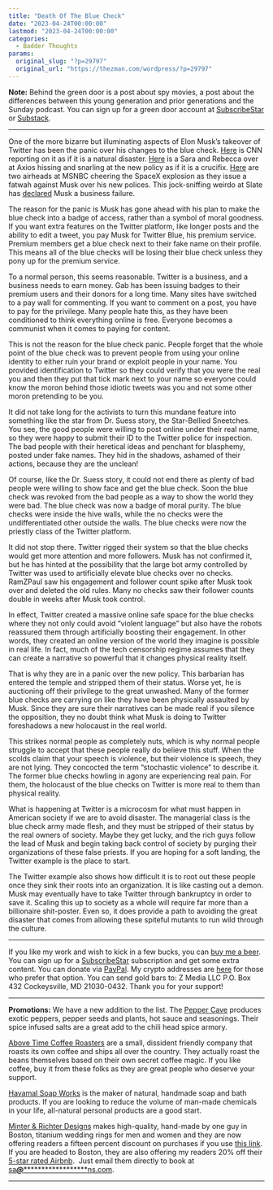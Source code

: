 ```yaml
---
title: "Death Of The Blue Check"
date: "2023-04-24T00:00:00"
lastmod: "2023-04-24T00:00:00"
categories:
  - Badder Thoughts
params:
  original_slug: "?p=29797"
  original_url: "https://thezman.com/wordpress/?p=29797"
---
```


**Note:** Behind the green door is a post about spy movies, a post about
the differences between this young generation and prior generations and
the Sunday podcast. You can sign up for a green door account at
<a href="https://www.subscribestar.com/the-z-blog" rel="noopener"
target="_blank">SubscribeStar</a> or
<a href="https://thedissident.substack.com/" rel="noopener"
target="_blank">Substack</a>.

------------------------------------------------------------------------

One of the more bizarre but illuminating aspects of Elon Musk’s takeover
of Twitter has been the panic over his changes to the blue check. <a
href="https://www.cnn.com/2023/04/20/tech/twitter-verification-blue-check-purge/index.html"
rel="noopener" target="_blank">Here</a> is CNN reporting on it as if it
is a natural disaster. <a
href="https://www.axios.com/2023/04/23/verified-checkmark-twitter-badge"
rel="noopener" target="_blank">Here</a> is a Sara and Rebecca over at
Axios hissing and snarling at the new policy as if it is a crucifix.
<a href="https://www.youtube.com/watch?v=oeIvh4xnJ0c" rel="noopener"
target="_blank">Here</a> are two airheads at MSNBC cheering the SpaceX
explosion as they issue a fatwah against Musk over his new polices. This
jock-sniffing weirdo at Slate has <a
href="https://slate.com/technology/2023/04/elon-musk-twitter-blue-checkmarks-verification-lebron-james.html"
rel="noopener" target="_blank">declared</a> Musk a business failure.

The reason for the panic is Musk has gone ahead with his plan to make
the blue check into a badge of access, rather than a symbol of moral
goodness. If you want extra features on the Twitter platform, like
longer posts and the ability to edit a tweet, you pay Musk for Twitter
Blue, his premium service. Premium members get a blue check next to
their fake name on their profile. This means all of the blue checks will
be losing their blue check unless they pony up for the premium service.

To a normal person, this seems reasonable. Twitter is a business, and a
business needs to earn money. Gab has been issuing badges to their
premium users and their donors for a long time. Many sites have switched
to a pay wall for commenting. If you want to comment on a post, you have
to pay for the privilege. Many people hate this, as they have been
conditioned to think everything online is free. Everyone becomes a
communist when it comes to paying for content.

This is not the reason for the blue check panic. People forget that the
whole point of the blue check was to prevent people from using your
online identity to either ruin your brand or exploit people in your
name. You provided identification to Twitter so they could verify that
you were the real you and then they put that tick mark next to your name
so everyone could know the moron behind those idiotic tweets was you and
not some other moron pretending to be you.

It did not take long for the activists to turn this mundane feature into
something like the star from Dr. Suess story, the Star-Bellied
Sneetches. You see, the good people were willing to post online under
their real name, so they were happy to submit their ID to the Twitter
police for inspection. The bad people with their heretical ideas and
penchant for blasphemy, posted under fake names. They hid in the
shadows, ashamed of their actions, because they are the unclean!

Of course, like the Dr. Suess story, it could not end there as plenty of
bad people were willing to show face and get the blue check. Soon the
blue check was revoked from the bad people as a way to show the world
they were bad. The blue check was now a badge of moral purity. The blue
checks were inside the hive walls, while the no checks were the
undifferentiated other outside the walls. The blue checks were now the
priestly class of the Twitter platform.

It did not stop there. Twitter rigged their system so that the blue
checks would get more attention and more followers. Musk has not
confirmed it, but he has hinted at the possibility that the large bot
army controlled by Twitter was used to artificially elevate blue checks
over no checks. RamZPaul saw his engagement and follower count spike
after Musk took over and deleted the old rules. Many no checks saw their
follower counts double in weeks after Musk took control.

In effect, Twitter created a massive online safe space for the blue
checks where they not only could avoid “violent language” but also have
the robots reassured them through artificially boosting their
engagement. In other words, they created an online version of the world
they imagine is possible in real life. In fact, much of the tech
censorship regime assumes that they can create a narrative so powerful
that it changes physical reality itself.

That is why they are in a panic over the new policy. This barbarian has
entered the temple and stripped them of their status. Worse yet, he is
auctioning off their privilege to the great unwashed. Many of the former
blue checks are carrying on like they have been physically assaulted by
Musk. Since they are sure their narratives can be made real if you
silence the opposition, they no doubt think what Musk is doing to
Twitter foreshadows a new holocaust in the real world.

This strikes normal people as completely nuts, which is why normal
people struggle to accept that these people really do believe this
stuff. When the scolds claim that your speech is violence, but their
violence is speech, they are not lying. They concocted the term
“stochastic violence” to describe it. The former blue checks howling in
agony are experiencing real pain. For them, the holocaust of the blue
checks on Twitter is more real to them than physical reality.

What is happening at Twitter is a microcosm for what must happen in
American society if we are to avoid disaster. The managerial class is
the blue check army made flesh, and they must be stripped of their
status by the real owners of society. Maybe they get lucky, and the rich
guys follow the lead of Musk and begin taking back control of society by
purging their organizations of these false priests. If you are hoping
for a soft landing, the Twitter example is the place to start.

The Twitter example also shows how difficult it is to root out these
people once they sink their roots into an organization. It is like
casting out a demon. Musk may eventually have to take Twitter through
bankruptcy in order to save it. Scaling this up to society as a whole
will require far more than a billionaire shit-poster. Even so, it does
provide a path to avoiding the great disaster that comes from allowing
these spiteful mutants to run wild through the culture.

------------------------------------------------------------------------

If you like my work and wish to kick in a few bucks, you can
<a href="https://www.buymeacoffee.com/mujolulu" rel="noopener"
target="_blank">buy me a beer</a>. You can sign up for a
<a href="https://www.subscribestar.com/the-z-blog" rel="noopener"
target="_blank">SubscribeStar</a> subscription and get some extra
content. You can donate via <a
href="https://www.paypal.com/donate/?cmd=_s-xclick&amp;hosted_button_id=UDAS2Q8JYA6CN&amp;source=url"
rel="noopener" target="_blank">PayPal</a>. My crypto addresses are
<a href="https://thezman.com/wordpress/?page_id=22713" rel="noopener"
target="_blank">here</a> for those who prefer that option. You can send
gold bars to: Z Media LLC P.O. Box 432 Cockeysville, MD 21030-0432.
Thank you for your support!

------------------------------------------------------------------------

**Promotions:** We have a new addition to the list. The
<a href="https://peppercave.com/shop/ols/products" rel="noopener"
target="_blank">Pepper Cave</a> produces exotic peppers, pepper seeds
and plants, hot sauce and seasonings. Their spice infused salts are a
great add to the chili head spice armory.

<a href="https://abovetimecoffee.com/" rel="noopener"
target="_blank">Above Time Coffee Roasters</a> are a small, dissident
friendly company that roasts its own coffee and ships all over the
country. They actually roast the beans themselves based on their own
secret coffee magic. If you like coffee, buy it from these folks as they
are great people who deserve your support.

<a href="https://havamalsoapworks.com/" rel="noopener"
target="_blank">Havamal Soap Works</a> is the maker of natural, handmade
soap and bath products. If you are looking to reduce the volume of
man-made chemicals in your life, all-natural personal products are a
good start.

<a href="https://www.minterandrichterdesigns.com/"
rel="noreferrer nofollow noopener" target="_blank">Minter &amp; Richter
Designs</a> makes high-quality, hand-made by one guy in Boston, titanium
wedding rings for men and women and they are now offering readers a
fifteen percent discount on purchases if you use
<a href="https://www.minterandrichterdesigns.com/discount/ZMAN"
rel="noreferrer nofollow noopener" target="_blank">this link</a>.
<span class="highlight"><span class="colour"><span class="font"><span class="size">If
you are headed to Boston, they are also offering my readers 20% off
their <a
href="https://www.airbnb.com/users/7988017/listings?user_id=7988017&amp;s=3"
rel="noopener noreferrer" target="_blank">5-star rated Airbnb</a>.  Just
email them directly to book at
<a href="mailto:sa***@*********************ns.com"
data-original-string="bSNx5rcLNJ6D0zhU73E7Gw==cb7LIhhSmoWAuog95vK16SS/NKjtxPKPziraBpzOFl7tTCGypDJ8H1JzksxHUlmHwVS"><span
class="apbct-email-encoder"
data-original-string="zQuXXn5DlKfXdzwrCJ+LiQ==cb7tuDrlUuvoMVXySeAWTWNkeWCFSvDJnbNOK/wk2Dd9Wdqym4Xk06yH5lKXATq2KSM"
title="This contact has been encoded by Anti-Spam by CleanTalk. Click to decode. To finish the decoding make sure that JavaScript is enabled in your browser.">sa<span
class="apbct-blur">***</span>@<span
class="apbct-blur">*********************</span>ns.com</span></a>.</span></span></span></span>

------------------------------------------------------------------------
